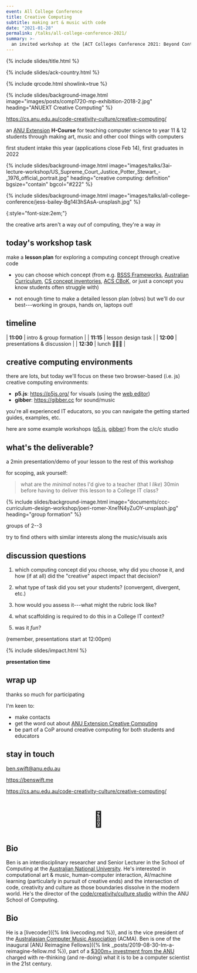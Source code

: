 ```yaml
---
event: All College Conference
title: Creative Computing
subtitle: making art & music with code
date: "2021-01-28"
permalink: /talks/all-college-conference-2021/
summary: >-
  an invited workshop at the [ACT Colleges Conference 2021: Beyond Content!](https://sites.google.com/a/ed.act.edu.au/all-colleges-conference/colleges-conference-16-2021) conference
---
```


{% include slides/title.html %}

{% include slides/ack-country.html %}

{% include qrcode.html showlink=true %}

{% include slides/background-image.html image="images/posts/comp1720-mp-exhibition-2018-2.jpg" heading="ANUEXT Creative Computing" %}

<https://cs.anu.edu.au/code-creativity-culture/creative-computing/>

an [ANU Extension](https://cs.anu.edu.au/code-creativity-culture/) **H-Course**
for teaching computer science to year 11 & 12 students through making art, music
and other cool things with computers

first student intake this year (applications close Feb 14), first graduates in
2022

{% include slides/background-image.html image="images/talks/3ai-lecture-workshop/US_Supreme_Court_Justice_Potter_Stewart_-_1976_official_portrait.jpg" heading="creative computing: definition" bgsize="contain" bgcol="#222" %}

{% include slides/background-image.html image="images/talks/all-college-conference/jess-bailey-Bg14l3hSAsA-unsplash.jpg" %}

{:style="font-size:2em;"}

the creative arts aren't a way _out_ of computing, they're a way _in_

<!-- {% include slides/image-credit.html artist="US Supreme Court Justice Potter Stewart" year="1976" materials="official portrait" %} -->

## today's workshop task

<p class="hl-para" markdown="1">

make a **lesson plan** for exploring a computing concept through creative code

</p>

- you can choose which concept (from e.g. [BSSS
  Frameworks](https://www.bsss.act.edu.au/curriculum/Frameworks), [Australian
  Curriculum](https://www.australiancurriculum.edu.au/f-10-curriculum/technologies/digital-technologies/),
  [CS concept
  inventories](https://scholar.google.com/scholar?q=computer%20science%20concept%20inventory),
  [ACS
  CBoK](https://www.acs.org.au/content/dam/acs/acs-documents/The-ACS-Core-Body-of-Knowledge-for-ICT-Professionals-CBOK.pdf),
  or just a concept you know students often struggle with)

- not enough time to make a detailed lesson plan (obvs) but we'll do our
  best---working in groups, hands on, laptops out!

## timeline

| **11:00** | intro & group formation    |
| **11:15** | lesson design task         |
| **12:00** | presentations & discussion |
| **12:30** | lunch 🍣🍔😋               |

## creative computing environments

there are lots, but today we'll focus on these two browser-based (i.e. js)
creative computing environments:

- **p5.js**: <https://p5js.org/> for visuals (using the [web
  editor](https://editor.p5js.org))
- **gibber**: <https://gibber.cc> for sound/music

you're all experienced IT educators, so you can navigate the getting started
guides, examples, etc.

<p style="font-size:0.6em;" markdown="1">

here are some example workshops
([p5.js](https://cs.anu.edu.au/hub/workshops/interpretation-and-code-art/),
[gibber](https://cs.anu.edu.au/code-creativity-culture/workshops/laptop-music/))
from the c/c/c studio

</p>

## what's the deliverable?

a 2min presentation/demo of your lesson to the rest of this workshop

for scoping, ask yourself:

> what are the _minimal_ notes I'd give to a teacher (that I _like_) 30min
> before having to deliver this lesson to a College IT class?

{% include slides/background-image.html image="documents/ccc-curriculum-design-workshop/joeri-romer-Xne1N4yZuOY-unsplash.jpg" heading="group formation" %}

groups of 2--3

try to find others with similar interests along the music/visuals axis

## discussion questions

1. which computing concept did you choose, why did you choose it, and how (if at
   all) did the "creative" aspect impact that decision?

2. what type of task did you set your students? (convergent, divergent, etc.)

3. how would you assess it---what might the rubric look like?

4. what scaffolding is required to do this in a College IT context?

5. was it _fun_?

(remember, presentations start at 12:00pm)

{% include slides/impact.html %}

**presentation time**

## wrap up

thanks so much for participating

I'm keen to:

- make contacts
- get the word out about [ANU Extension Creative Computing](https://cs.anu.edu.au/code-creativity-culture/creative-computing/)
- be part of a CoP around creative computing for both students and educators

## stay in touch

<ben.swift@anu.edu.au>

<https://benswift.me>

<https://cs.anu.edu.au/code-creativity-culture/creative-computing/>

<p style="font-size: 3em; text-align: center;">👋</p>

## Bio

Ben is an interdisciplinary researcher and Senior Lecturer in the School of
Computing at the [Australian National
University](https://cecs.anu.edu.au/people/ben-swift). He's interested in
computational art & music, human-computer interaction, AI/machine learning
(particularly in pursuit of creative ends) and the intersection of code,
creativity and culture as those boundaries dissolve in the modern world. He's
the director of the [code/creativity/culture
studio](https://cs.anu.edu.au/code-creativity-culture/) within the ANU School of
Computing.

## Bio

He is a [livecoder]({% link livecoding.md %}), and is the vice president of the
[Australasian Computer Music Association](https://computermusic.org.au) (ACMA).
Ben is one of the inaugural [ANU Reimagine Fellows]({% link
_posts/2019-08-30-Im-a-reimagine-fellow.md %}), part of a [$300m+ investment
from the ANU](https://cecs.anu.edu.au/reimagine) charged with re-thinking (and
re-doing) what it is to be a computer scientist in the 21st century.
